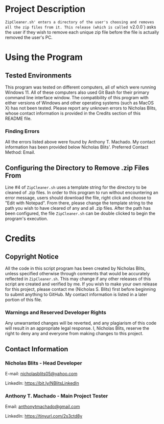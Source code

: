 # Project Description
`ZipCleaner.sh' enters a directory of the user's choosing and removes all the zip files from it. This release (which is called `v2.0.0`) asks the user if they wish to remove each unique zip file before the file is actually removed the user's PC.

# Using the Program

## Tested Environments
This program was tested on different computers, all of which were running Windows 11. All of these computers also used Git Bash for their primary command line interface window.
The compatibility of this program with either versions of Windows and other operating systems (such as MacOS X) has not been tested. 
Please report any unknown errors to Nicholas Blits, whose contact information is provided in the Credits section of this README file.

### Finding Errors
All the errors listed above were found by Anthony T. Machado.
My contact information has been provided below Nicholas Blits'.
Preferred Contact Method: Email.

## Configuring the Directory to Remove .zip Files From
Line #4 of `ZipCleaner.sh` uses a template string for the directory to be cleaned of .zip files.
In order to this program to run without encountering an error message, users should download the file, right click and choose to "Edit with Notepad". From there, please change the template string to the path you wish to have cleared of any and all .zip files.
After the path has been configured, the file `ZipCleaner.sh` can be double clicked to begin the program's execution.

# Credits

## Copyright Notice

All the code in this script program has been created by Nicholas Blits, unless specified otherwise through comments that would be accurately reflected in `ZipCleaner.sh`.
This may change if any other releases of this script are created and verified by me.
If you wish to make your own release for this project, please contact me (Nicholas S. Blits) first before beginning to submit anything to GitHub. 
My contact information is listed in a later portion of this file.

### Warnings and Reserved Developer Rights
Any unwarranted changes will be reverted, and any plagiarism of this code will result in an appropriate legal response. I, Nicholas Blits, reserve the right to deny any and everyone from making changes to this project.

## Contact Information

### Nicholas Blits - Head Developer

E-mail: nicholasblits05@yahoo.com

LinkedIn: https://bit.ly/NBlitsLinkedIn

### Anthony T. Machado - Main Project Tester

Email: anthonytmachado@gmail.com

LinkedIn: https://tinyurl.com/2s3ctd8y
